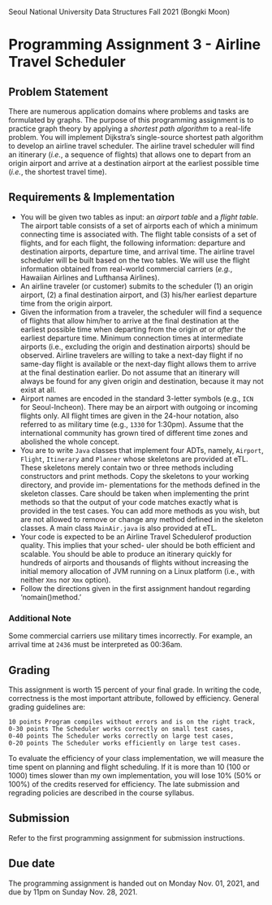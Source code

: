 Seoul National University Data Structures Fall 2021 (Bongki Moon)

# Programming Assignment 3 - Airline Travel Scheduler

## Problem Statement

There are numerous application domains where problems and tasks are formulated by graphs. The purpose of this
programming assignment is to practice graph theory by applying a _shortest path algorithm_ to a real-life problem.
You will implement Dijkstra’s single-source shortest path algorithm to develop an airline travel scheduler. The
airline travel scheduler will find an itinerary (_i.e._, a sequence of flights) that allows one to depart from an origin
airport and arrive at a destination airport at the earliest possible time (_i.e._, the shortest travel time).

## Requirements & Implementation

- You will be given two tables as input: an _airport table_ and a _flight table_. The airport table consists of a set
    of airports each of which a minimum connecting time is associated with. The flight table consists of a set
    of flights, and for each flight, the following information: departure and destination airports, departure time,
    and arrival time. The airline travel scheduler will be built based on the two tables. We will use the flight
    information obtained from real-world commercial carriers (_e.g._, Hawaiian Airlines and Lufthansa Airlines).
- An airline traveler (or customer) submits to the scheduler (1) an origin airport, (2) a final destination airport,
    and (3) his/her earliest departure time from the origin airport.
- Given the information from a traveler, the scheduler will find a sequence of flights that allow him/her to
    arrive at the final destination at the earliest possible time when departing from the origin _at_ or _after_ the
    earliest departure time. Minimum connection times at intermediate airports (i.e., excluding the origin and
    destination airports) should be observed. Airline travelers are willing to take a next-day flight if no same-day
    flight is available or the next-day flight allows them to arrive at the final destination earlier. Do not assume
    that an itinerary will always be found for any given origin and destination, because it may not exist at all.
- Airport names are encoded in the standard 3-letter symbols (e.g., `ICN` for Seoul-Incheon). There may be
    an airport with outgoing or incoming flights only. All flight times are given in the 24-hour notation, also
    referred to as military time (e.g., `1330` for 1:30pm). Assume that the international community has grown
    tired of different time zones and abolished the whole concept.
- You are to write `Java` classes that implement four ADTs, namely, `Airport`, `Flight`, `Itinerary` and
    `Planner` whose skeletons are provided at eTL. These skeletons merely contain two or three methods
    including constructors and print methods. Copy the skeletons to your working directory, and provide im-
    plementations for the methods defined in the skeleton classes. Care should be taken when implementing the
    print methods so that the output of your code matches exactly what is provided in the test cases. You can
    add more methods as you wish, but are not allowed to remove or change any method defined in the skeleton
    classes. A main class `MainAir.java` is also provided at eTL.
- Your code is expected to be an Airline Travel Schedulerof production quality. This implies that your sched-
    uler should be both efficient and scalable. You should be able to produce an itinerary quickly for hundreds
    of airports and thousands of flights without increasing the initial memory allocation of JVM running on a
    Linux platform (i.e., with neither `Xms` nor `Xmx` option).
- Follow the directions given in the first assignment handout regarding ‘nomain()method.’


### Additional Note

Some commercial carriers use military times incorrectly. For example, an arrival time at `2436` must be interpreted as 00:36am.


## Grading


This assignment is worth 15 percent of your final grade. In writing the code, correctness is the most important
attribute, followed by efficiency. General grading guidelines are:

```
10 points Program compiles without errors and is on the right track,
0-30 points The Scheduler works correctly on small test cases,
0-40 points The Scheduler works correctly on large test cases,
0-20 points The Scheduler works efficiently on large test cases.
```

To evaluate the efficiency of your class implementation, we will measure the time spent on planning and flight
scheduling. If it is more than 10 (100 or 1000) times slower than my own implementation, you will lose 10%
(50% or 100%) of the credits reserved for efficiency.
The late submission and regrading policies are described in the course syllabus.

## Submission

Refer to the first programming assignment for submission instructions.

## Due date

The programming assignment is handed out on Monday Nov. 01, 2021, and due by 11pm on Sunday Nov. 28,
2021.
